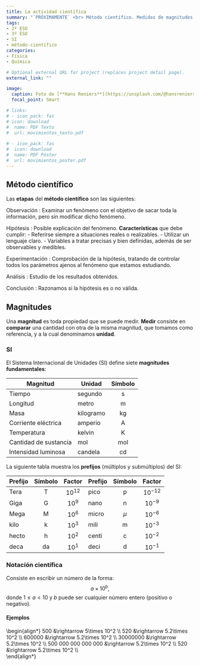 ```yaml
---
title: La actividad científica
summary: "`PRÓXIMAMENTE` <br> Método científico. Medidas de magnitudes. SI. Notación científica."
tags:
- 2º ESO
- 3º ESO
- SI
- método-científico
categories:
- Física
- Química

# Optional external URL for project (replaces project detail page).
external_link: ""

image:
  caption: Foto de [**Hans Reniers**](https://unsplash.com/@hansreniers) en [Unsplash](https://unsplash.com)
  focal_point: Smart

# links:
# - icon_pack: fas
# icon: download
#  name: PDF Texto
#  url: movimientos_texto.pdf
  
# - icon_pack: fas
#  icon: download
#  name: PDF Póster
#  url: movimientos_poster.pdf  
---
```


## Método científico

Las **etapas** del **método científico** son las siguientes:

Observación
: Examinar un fenómeno con el objetivo de sacar toda la información, pero sin modificar dicho fenómeno.

Hipótesis
: Posible explicación del fenómeno. **Características** que debe cumplir:
	- Referirse siempre a situaciones reales o realizables.
	- Utilizar un lenguaje claro.
	- Variables a tratar precisas y bien definidas, además de ser observables y medibles.

Experimentación
: Comprobación de la hipótesis, tratando de controlar todos los parámetros ajenos al fenómeno que estamos estudiando.

Análisis
: Estudio de los resultados obtenidos.

Conclusión
: Razonamos si la hipótesis es o no válida.

## Magnitudes
Una **magnitud** es toda propiedad que se puede medir. **Medir** consiste en **comparar** una cantidad con otra de la misma magnitud, que tomamos como referencia, y a la cual denominamos **unidad**.

### SI
El Sistema Internacional de Unidades (SI) define siete **magnitudes fundamentales**:

| Magnitud | Unidad | Símbolo |
| -------- | ------ | :-------: | 
| Tiempo   | segundo | s |
| Longitud | metro | m |
| Masa | kilogramo | kg |
| Corriente eléctrica | amperio | A |
| Temperatura | kelvin | K |
| Cantidad de sustancia | mol | mol |
| Intensidad luminosa | candela | cd |

La siguiente tabla muestra los **prefijos** (múltiplos y submúltiplos) del SI:

| Prefijo | Símbolo | Factor | Prefijo | Símbolo | Factor |
| ------- | :-----: | :----: | ------- | :-----: | :----: |
| Tera | T | $10^{12}$ | pico | p | $10^{-12}$ |
| Giga | G | $10^{9}$ | nano | n | $10^{-9}$ |
| Mega | M | $10^{6}$ | micro | $\mu$ | $10^{-6}$ |
| kilo | k | $10^{3}$ | mili | m | $10^{-3}$ |
| hecto | h | $10^{2}$ | centi | c | $10^{-2}$ |
| deca | da | $10^{1}$ | deci | d | $10^{-1}$ |

### Notación científica

Consiste en escribir un número de la forma:
$$
a\times 10^b,
$$
donde $1 \leq a<10$ y $b$ puede ser cualquier número entero (positivo o negativo).

#### Ejemplos
\begin{align*}
	500 &\rightarrow 5\times 10^2 \\\\
	520 &\rightarrow 5.2\times 10^2 \\\\
	600000 &\rightarrow 5.2\times 10^2 \\\\
	30000000 &\rightarrow 5.2\times 10^2 \\\\
	500 000 000 000 000 &\rightarrow 5.2\times 10^2 \\\\
	520 &\rightarrow 5.2\times 10^2 \\\\				
\end{align*}